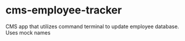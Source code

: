 # cms-employee-tracker
CMS app that utilizes command terminal to update employee database. Uses mock names
